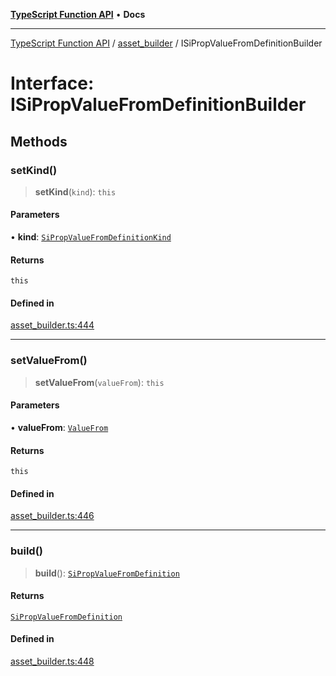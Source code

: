 [**TypeScript Function API**](../../README.md) • **Docs**

***

[TypeScript Function API](../../README.md) / [asset\_builder](../README.md) / ISiPropValueFromDefinitionBuilder

# Interface: ISiPropValueFromDefinitionBuilder

## Methods

### setKind()

> **setKind**(`kind`): `this`

#### Parameters

• **kind**: [`SiPropValueFromDefinitionKind`](../type-aliases/SiPropValueFromDefinitionKind.md)

#### Returns

`this`

#### Defined in

[asset\_builder.ts:444](https://github.com/systeminit/si/blob/main/bin/lang-js/src/asset_builder.ts#L444)

***

### setValueFrom()

> **setValueFrom**(`valueFrom`): `this`

#### Parameters

• **valueFrom**: [`ValueFrom`](ValueFrom.md)

#### Returns

`this`

#### Defined in

[asset\_builder.ts:446](https://github.com/systeminit/si/blob/main/bin/lang-js/src/asset_builder.ts#L446)

***

### build()

> **build**(): [`SiPropValueFromDefinition`](SiPropValueFromDefinition.md)

#### Returns

[`SiPropValueFromDefinition`](SiPropValueFromDefinition.md)

#### Defined in

[asset\_builder.ts:448](https://github.com/systeminit/si/blob/main/bin/lang-js/src/asset_builder.ts#L448)
